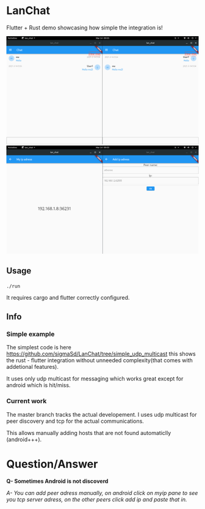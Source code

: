 # LanChat

Flutter + Rust demo showcasing how simple the integration is!


<img src="./lanchat.png">
<img src="./lanchat2.png">

## Usage
`./run`

It requires cargo and flutter correctly configured.

## Info

### Simple example

The simplest code is here https://github.com/sigmaSd/LanChat/tree/simple_udp_multicast this shows the rust - flutter integration without unneeded complexity(that comes with addetional features).

It uses only udp multicast for messaging which works great except for android which is hit/miss.

### Current work

The master branch tracks the actual developement.
I uses udp multicast for peer discovery and tcp for the actual communications.

This allows manually adding hosts that are not found automaticlly (android+++).

# Question/Answer

**Q- Sometimes Android is not discoverd**

*A- You can add peer adress manually, on android click on myip pane to see you tcp server adress, on the other peers click add ip and paste that in.*
